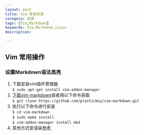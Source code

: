 ```yaml
---
layout: post
title: Vim 常用资源
category: 资源
tags: [Vim,Markdown]
keywords: Vim,Markdown,Linux
description:

---
```

 
## Vim 常用操作

### 设置Markdown语法高亮

1. 下载安装vim插件管理器  
    `$ sudo apt-get install vim-addon-manager`  
2. [下载vim-markdown](https://github.com/plasticboy/vim-markdown)或者用以下命令获取  
    `$ git clone https://github.com/plasticboy/vim-markdown.git`  
3. 执行以下命令进行安装  
    `$ cd vim-markdown`  
    `$ sudo make install`  
    `$ vim-addon-manager install mkd`   
4. 其他方式安请装[参考](https://github.com/plasticboy/vim-markdown)
